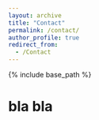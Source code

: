 ```yaml
---
layout: archive
title: "Contact"
permalink: /contact/
author_profile: true
redirect_from:
  - /Contact
---
```


{% include base_path %}
 
 bla bla
 ==========
 
